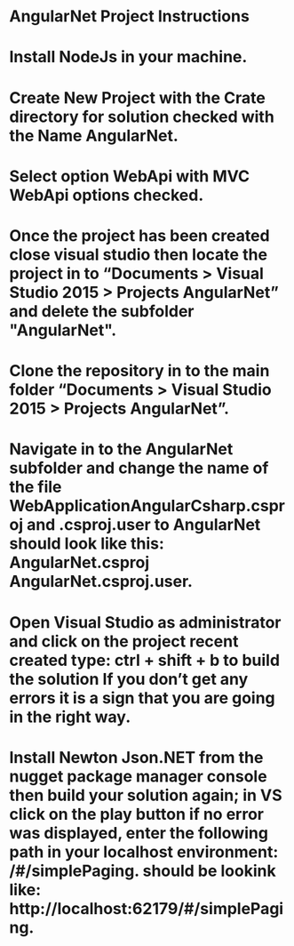 # AngularNet Project Instructions
# Install NodeJs in your machine.
# Create New Project with the Crate directory for solution checked with the Name AngularNet.
# Select option WebApi with MVC WebApi options checked.
# Once the project has been created close visual studio then locate the project in to “Documents > Visual Studio 2015 > Projects AngularNet” and delete the subfolder "AngularNet".
# Clone the repository in to the main folder “Documents > Visual Studio 2015 > Projects AngularNet”.
# Navigate in to the AngularNet subfolder and change the name of the file WebApplicationAngularCsharp.csproj and .csproj.user to AngularNet should look like this: AngularNet.csproj AngularNet.csproj.user.
# Open Visual Studio as administrator and click on the project recent created type: ctrl + shift + b to build the solution If you don’t get any errors it is a sign that you are going in the right way.
# Install Newton Json.NET from the nugget package manager console then build your solution again; in VS click on the play button if no error was displayed, enter the following path in your localhost environment: /#/simplePaging. should be lookink like: http://localhost:62179/#/simplePaging.
